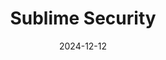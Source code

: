 ---  
layout: startup_page  
title: "Sublime Security"  
id: "sublime.security"  
permalink: "/sublimesecuritysublime.security12122024/"  
website: "https://sublime.security/"  
funding_round: "Series B"  
funding_amount: "$60M"  
investors: "IVP, Citi Ventures, Index Ventures, Decibel Partners, Slow Ventures"  
about: "Sublime Security provides an adaptive, AI-powered email security platform designed to combat evolving email-borne threats. Its platform offers high efficacy, minimizing missed attacks and adapting to new threats in real-time, providing comprehensive protection with unparalleled visibility and control. Sublime offers a free self-hosted Core Platform and a paid hosted SaaS environment."  
markets: "Cybersecurity, AI, SaaS, Network Management Software, Business/Productivity Software"  
hq: "Washington, District of Columbia, United States"  
founded_year: "2019"  
linkedin: "https://www.linkedin.com/company/sublime-security"  
twitter: "https://twitter.com/sublime_sec"  
instagram: ""  
facebook: ""  
crunchbase: "https://www.crunchbase.com/organization/sublime-security"  
pitchbook: "https://pitchbook.com/profiles/company/437181-94"  

date_display: "12-Dec-2024"  
date: "2024-12-12"

# SEO Optimization  
meta_title: "Sublime Security - Series B Funding ($60M)"  
meta_description: "Sublime Security, Sublime Security provides an adaptive, AI-powered email security platform designed to combat evolving email-borne threats. Its platform offers high ef..."  
meta_keywords: "Sublime Security, Cybersecurity, AI, SaaS, Network Management Software, Business/Productivity Software, Series B funding"  
canonical_url: "https://startup.projectstartups.com/sublimesecuritysublime.security12122024/"  
---